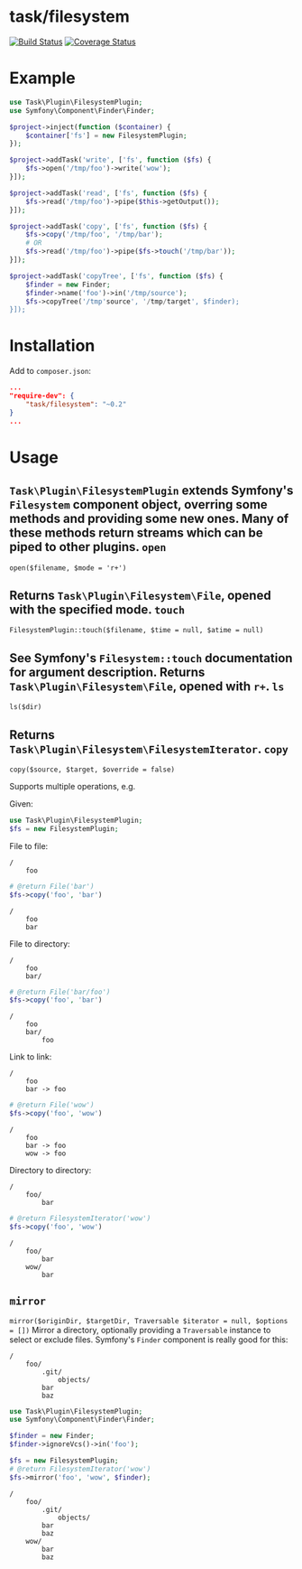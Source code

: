 task/filesystem
===============

[![Build Status](https://travis-ci.org/taskphp/filesystem.svg?branch=master)](https://travis-ci.org/taskphp/filesystem)
[![Coverage Status](https://coveralls.io/repos/taskphp/filesystem/badge.png?branch=master)](https://coveralls.io/r/taskphp/filesystem?branch=master)

Example
=======

```php
use Task\Plugin\FilesystemPlugin;
use Symfony\Component\Finder\Finder;

$project->inject(function ($container) {
    $container['fs'] = new FilesystemPlugin;
});

$project->addTask('write', ['fs', function ($fs) {
    $fs->open('/tmp/foo')->write('wow');
}]);

$project->addTask('read', ['fs', function ($fs) {
    $fs->read('/tmp/foo')->pipe($this->getOutput());
}]);

$project->addTask('copy', ['fs', function ($fs) {
    $fs->copy('/tmp/foo', '/tmp/bar');
    # OR
    $fs->read('/tmp/foo')->pipe($fs->touch('/tmp/bar'));
}]);

$project->addTask('copyTree', ['fs', function ($fs) {
    $finder = new Finder;
    $finder->name('foo')->in('/tmp/source');
    $fs->copyTree('/tmp'source', '/tmp/target', $finder);
}]);
```

Installation
============

Add to `composer.json`:
```json
...
"require-dev": {
    "task/filesystem": "~0.2"
}
...
```

Usage
=====

`Task\Plugin\FilesystemPlugin` extends Symfony's `Filesystem` component object, overring some methods and providing some new ones. Many of these methods return streams which can be piped to other plugins.
`open`
------
`open($filename, $mode = 'r+')`

Returns `Task\Plugin\Filesystem\File`, opened with the specified mode.
`touch`
-------
`FilesystemPlugin::touch($filename, $time = null, $atime = null)`

See Symfony's `Filesystem::touch` documentation for argument description. Returns `Task\Plugin\Filesystem\File`, opened with `r+`.
`ls`
----
`ls($dir)`

Returns `Task\Plugin\Filesystem\FilesystemIterator`.
`copy`
------
`copy($source, $target, $override = false)`

Supports multiple operations, e.g.

Given:
```php
use Task\Plugin\FilesystemPlugin;
$fs = new FilesystemPlugin;
```
File to file:
```
/
    foo
```
```php
# @return File('bar')
$fs->copy('foo', 'bar')
```
```
/
    foo
    bar
```
File to directory:
```
/
    foo
    bar/
```
```php
# @return File('bar/foo')
$fs->copy('foo', 'bar')
```
```
/
    foo
    bar/
        foo
```
Link to link:
```
/
    foo
    bar -> foo
```
```php
# @return File('wow')
$fs->copy('foo', 'wow')
```
```
/
    foo
    bar -> foo
    wow -> foo
```
Directory to directory:
```
/
    foo/
        bar
```
```php
# @return FilesystemIterator('wow')
$fs->copy('foo', 'wow')
```
```
/
    foo/
        bar
    wow/
        bar
```
`mirror`
--------
`mirror($originDir, $targetDir, Traversable $iterator = null, $options = [])`
Mirror a directory, optionally providing a `Traversable` instance to select or exclude files. Symfony's `Finder` component is really good for this: 
```
/
    foo/
        .git/
            objects/
        bar
        baz
```
```php
use Task\Plugin\FilesystemPlugin;
use Symfony\Component\Finder\Finder;

$finder = new Finder;
$finder->ignoreVcs()->in('foo');

$fs = new FilesystemPlugin;
# @return FilesystemIterator('wow')
$fs->mirror('foo', 'wow', $finder);
```
```
/
    foo/
        .git/
            objects/
        bar
        baz
    wow/
        bar
        baz
```
